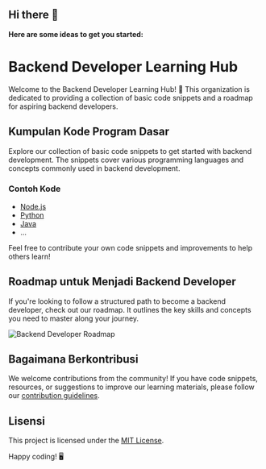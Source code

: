 ## Hi there 👋


**Here are some ideas to get you started:**

# Backend Developer Learning Hub

Welcome to the Backend Developer Learning Hub! 🚀 This organization is dedicated to providing a collection of basic code snippets and a roadmap for aspiring backend developers.

## Kumpulan Kode Program Dasar
Explore our collection of basic code snippets to get started with backend development. The snippets cover various programming languages and concepts commonly used in backend development.

### Contoh Kode
- [Node.js](code/nodejs)
- [Python](code/python)
- [Java](code/java)
- ...

Feel free to contribute your own code snippets and improvements to help others learn!

## Roadmap untuk Menjadi Backend Developer
If you're looking to follow a structured path to become a backend developer, check out our roadmap. It outlines the key skills and concepts you need to master along your journey.

![Backend Developer Roadmap](images/backend-developer-roadmap.png)

## Bagaimana Berkontribusi
We welcome contributions from the community! If you have code snippets, resources, or suggestions to improve our learning materials, please follow our [contribution guidelines](CONTRIBUTING.md).

## Lisensi
This project is licensed under the [MIT License](LICENSE).

Happy coding! 🖥️


